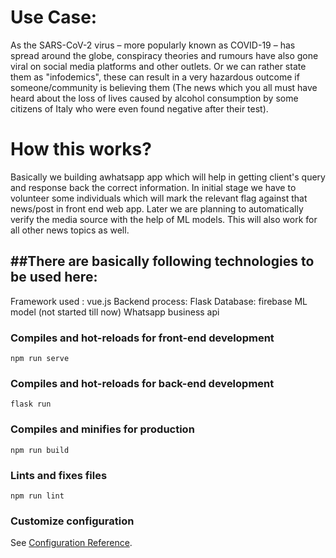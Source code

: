 # Use Case:
As the SARS-CoV-2 virus – more popularly known as COVID-19 – has spread around the globe, conspiracy theories and rumours have also gone viral on social media platforms and other outlets.
Or we can rather state them as "infodemics", these can result in a very hazardous outcome if someone/community is believing them (The news which you all must have heard about the loss of lives caused by alcohol consumption by some citizens of Italy who were even found negative after their test).

# How this works?
Basically we building awhatsapp app which will help in getting client's query and response back the correct information.
In initial stage we have to volunteer some individuals which will mark the relevant flag against that news/post in front end web app. Later we are planning to automatically verify the media source with the help of ML models. This will also work for all other news topics as well.

##There are basically following technologies to be used here:
---
Framework used : vue.js
Backend process: Flask
Database: firebase
ML model (not started till now)
Whatsapp business api

### Compiles and hot-reloads for front-end development
```
npm run serve
```
### Compiles and hot-reloads for back-end development
```
flask run
```

### Compiles and minifies for production
```
npm run build
```

### Lints and fixes files
```
npm run lint
```

### Customize configuration
See [Configuration Reference](https://cli.vuejs.org/config/).
